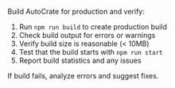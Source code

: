 Build AutoCrate for production and verify:

1. Run `npm run build` to create production build
2. Check build output for errors or warnings
3. Verify build size is reasonable (< 10MB)
4. Test that the build starts with `npm run start`
5. Report build statistics and any issues

If build fails, analyze errors and suggest fixes.

